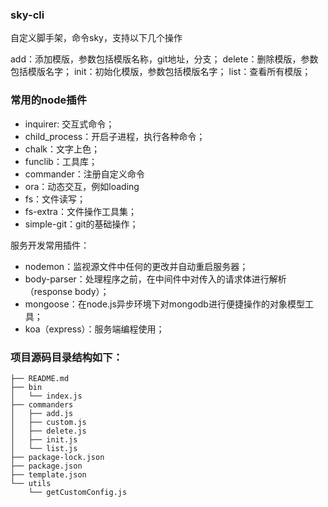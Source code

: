 ### sky-cli
自定义脚手架，命令sky，支持以下几个操作

add：添加模版，参数包括模版名称，git地址，分支；
delete：删除模版，参数包括模版名字；
init：初始化模版，参数包括模版名字；
list：查看所有模版；

### 常用的node插件

* inquirer: 交互式命令；
* child_process：开启子进程，执行各种命令；
* chalk：文字上色；
* funclib：工具库；
* commander：注册自定义命令
* ora：动态交互，例如loading
* fs：文件读写；
* fs-extra：文件操作工具集；
* simple-git：git的基础操作；

服务开发常用插件：

* nodemon：监视源文件中任何的更改并自动重启服务器；
* body-parser：处理程序之前，在中间件中对传入的请求体进行解析（response body）；
* mongoose：在node.js异步环境下对mongodb进行便捷操作的对象模型工具；
* koa（express）：服务端编程使用；

### 项目源码目录结构如下：

```
├── README.md
├── bin
│   └── index.js
├── commanders
│   ├── add.js
│   ├── custom.js
│   ├── delete.js
│   ├── init.js
│   └── list.js
├── package-lock.json
├── package.json
├── template.json
└── utils
    └── getCustomConfig.js
```